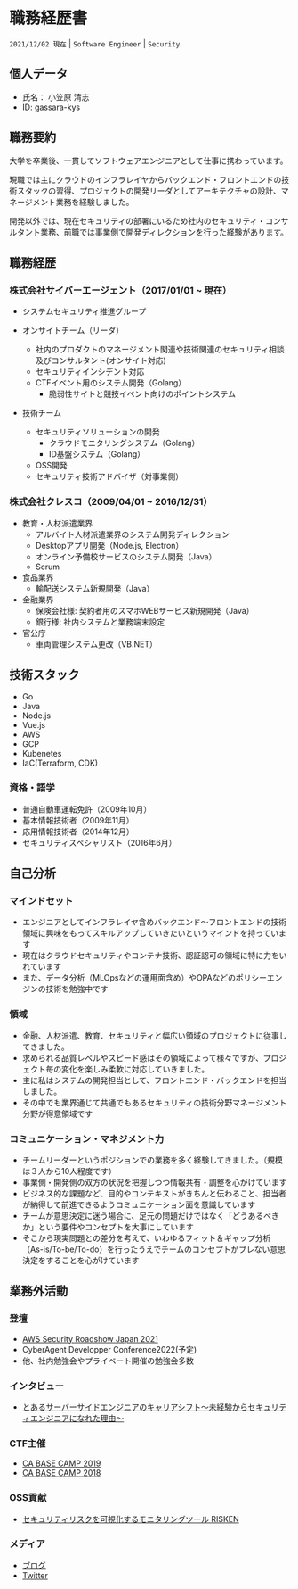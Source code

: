 # 職務経歴書

`2021/12/02 現在` | `Software Engineer` | `Security`

## 個人データ

- 氏名： 小笠原 清志
- ID: gassara-kys


## 職務要約

大学を卒業後、一貫してソフトウェアエンジニアとして仕事に携わっています。

現職では主にクラウドのインフラレイヤからバックエンド・フロントエンドの技術スタックの習得、プロジェクトの開発リーダとしてアーキテクチャの設計、マネージメント業務を経験しました。

開発以外では、現在セキュリティの部署にいるため社内のセキュリティ・コンサルタント業務、前職では事業側で開発ディレクションを行った経験があります。


## 職務経歴

### 株式会社サイバーエージェント（2017/01/01 ~ 現在）

- システムセキュリティ推進グループ
- オンサイトチーム（リーダ）
  - 社内のプロダクトのマネージメント関連や技術関連のセキュリティ相談及びコンサルタント(オンサイト対応)
  - セキュリティインシデント対応
  - CTFイベント用のシステム開発（Golang）
    - 脆弱性サイトと競技イベント向けのポイントシステム

- 技術チーム
  - セキュリティソリューションの開発
    - クラウドモニタリングシステム（Golang）
    - ID基盤システム（Golang）
  - OSS開発
  - セキュリティ技術アドバイザ（対事業側）

### 株式会社クレスコ（2009/04/01 ~ 2016/12/31）

- 教育・人材派遣業界
  - アルバイト人材派遣業界のシステム開発ディレクション　
  - Desktopアプリ開発（Node.js, Electron）
  - オンライン予備校サービスのシステム開発（Java）
  - Scrum
- 食品業界
  - 輸配送システム新規開発（Java）
- 金融業界
  - 保険会社様: 契約者用のスマホWEBサービス新規開発（Java）
  - 銀行様: 社内システムと業務端末設定
- 官公庁
  - 車両管理システム更改（VB.NET）


## 技術スタック

- Go
- Java
- Node.js
- Vue.js
- AWS
- GCP
- Kubenetes
- IaC(Terraform, CDK)

### 資格・語学

- 普通自動車運転免許（2009年10月）
- 基本情報技術者（2009年11月）
- 応用情報技術者（2014年12月）
- セキュリティスペシャリスト（2016年6月）

## 自己分析

### マインドセット

- エンジニアとしてインフラレイヤ含めバックエンド〜フロントエンドの技術領域に興味をもってスキルアップしていきたいというマインドを持っています
- 現在はクラウドセキュリティやコンテナ技術、認証認可の領域に特に力をいれています
- また、データ分析（MLOpsなどの運用面含め）やOPAなどのポリシーエンジンの技術を勉強中です

### 領域

- 金融、人材派遣、教育、セキュリティと幅広い領域のプロジェクトに従事してきました。
- 求められる品質レベルやスピード感はその領域によって様々ですが、プロジェクト毎の変化を楽しみ柔軟に対応していきました。
- 主に私はシステムの開発担当として、フロントエンド・バックエンドを担当しました。
- その中でも業界通じて共通でもあるセキュリティの技術分野マネージメント分野が得意領域です

### コミュニケーション・マネジメント力

- チームリーダーというポジションでの業務を多く経験してきました。（規模は３人から10人程度です）
- 事業側・開発側の双方の状況を把握しつつ情報共有・調整を心がけています
- ビジネス的な課題など、目的やコンテキストがきちんと伝わること、担当者が納得して前進できるようコミュニケーション面を意識しています
- チームが意思決定に迷う場合に、足元の問題だけではなく「どうあるべきか」という要件やコンセプトを大事にしています
- そこから現実問題との差分を考えて、いわゆるフィット＆ギャップ分析（As-is/To-be/To-do）を行ったうえでチームのコンセプトがブレない意思決定をすることを心がけています

## 業務外活動

### 登壇

- [AWS Security Roadshow Japan 2021](https://www.cyberagent.co.jp/techinfo/news/detail/id=26836)
- CyberAgent Developper Conference2022(予定)
- 他、社内勉強会やプライベート開催の勉強会多数

### インタビュー

- [とあるサーバーサイドエンジニアのキャリアシフト〜未経験からセキュリティエンジニアになれた理由〜](https://www.wantedly.com/companies/cyberagent/post_articles/116063)

### CTF主催

- [CA BASE CAMP 2019](https://developers.cyberagent.co.jp/blog/archives/19910/)
- [CA BASE CAMP 2018](https://developers.cyberagent.co.jp/blog/archives/13613/)

### OSS貢献

- [セキュリティリスクを可視化するモニタリングツール RISKEN](https://github.com/ca-risken/doc)

### メディア

- [ブログ](https://zenn.dev/ogapan)
- [Twitter](https://twitter.com/gassara5)



